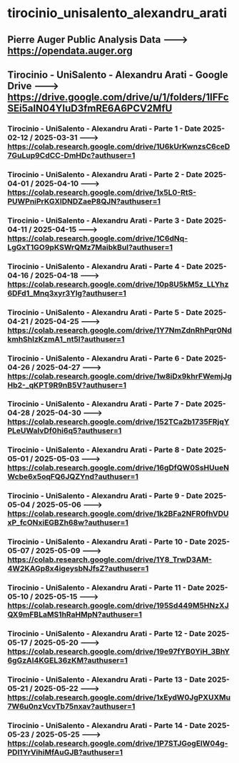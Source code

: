 # tirocinio_unisalento_alexandru_arati
## Pierre Auger Public Analysis Data ---> https://opendata.auger.org
## Tirocinio - UniSalento - Alexandru Arati - Google Drive ---> https://drive.google.com/drive/u/1/folders/1IFFcSEi5aIN04YIuD3fmRE6A6PCV2MfU
### Tirocinio - UniSalento - Alexandru Arati - Parte 1 - Date 2025-02-12 / 2025-03-31 ---> https://colab.research.google.com/drive/1U6kUrKwnzsC6ceD7GuLup9CdCC-DmHDc?authuser=1
### Tirocinio - UniSalento - Alexandru Arati - Parte 2 - Date 2025-04-01 / 2025-04-10 ---> https://colab.research.google.com/drive/1x5L0-RtS-PUWPniPrKGXlDNDZaeP8QJN?authuser=1
### Tirocinio - UniSalento - Alexandru Arati - Parte 3 - Date 2025-04-11 / 2025-04-15 ---> https://colab.research.google.com/drive/1C6dNq-LgGxT1GO9pKSWrQMz7MaibkBuI?authuser=1
### Tirocinio - UniSalento - Alexandru Arati - Parte 4 - Date 2025-04-16 / 2025-04-18 ---> https://colab.research.google.com/drive/10p8U5kM5z_LLYhz6DFd1_Mnq3xyr3Ylg?authuser=1
### Tirocinio - UniSalento - Alexandru Arati - Parte 5 - Date 2025-04-21 / 2025-04-25 ---> https://colab.research.google.com/drive/1Y7NmZdnRhPqr0NdkmhShlzKzmA1_nt5I?authuser=1
### Tirocinio - UniSalento - Alexandru Arati - Parte 6 - Date 2025-04-26 / 2025-04-27 ---> https://colab.research.google.com/drive/1w8iDx9khrFWemjJgHb2-_qKPT9R9nB5V?authuser=1
### Tirocinio - UniSalento - Alexandru Arati - Parte 7 - Date 2025-04-28 / 2025-04-30 ---> https://colab.research.google.com/drive/152TCa2b1735FRjqYPLeUWalvDf0hi6q5?authuser=1
### Tirocinio - UniSalento - Alexandru Arati - Parte 8 - Date 2025-05-01 / 2025-05-03 ---> https://colab.research.google.com/drive/16gDfQW0SsHUueNWcbe6x5oqFQ6JQZYnd?authuser=1
### Tirocinio - UniSalento - Alexandru Arati - Parte 9 - Date 2025-05-04 / 2025-05-06 ---> https://colab.research.google.com/drive/1k2BFa2NFR0fhVDUxP_fcONxiEGBZh68w?authuser=1
### Tirocinio - UniSalento - Alexandru Arati - Parte 10 - Date 2025-05-07 / 2025-05-09 ---> https://colab.research.google.com/drive/1Y8_TrwD3AM-4W2KAGp8x4igeysbNJfsZ?authuser=1
### Tirocinio - UniSalento - Alexandru Arati - Parte 11 - Date 2025-05-10 / 2025-05-15 ---> https://colab.research.google.com/drive/195Sd449M5HNzXJQX9mFBLaMS1hRaHMpN?authuser=1
### Tirocinio - UniSalento - Alexandru Arati - Parte 12 - Date 2025-05-17 / 2025-05-20 ---> https://colab.research.google.com/drive/19e97fYB0YiH_3BhY6gGzAl4KGEL36zKM?authuser=1
### Tirocinio - UniSalento - Alexandru Arati - Parte 13 - Date 2025-05-21 / 2025-05-22 ---> https://colab.research.google.com/drive/1xEydW0JgPXUXMu7W6u0nzVcvTb75nxav?authuser=1
### Tirocinio - UniSalento - Alexandru Arati - Parte 14 - Date 2025-05-23 / 2025-05-25 ---> https://colab.research.google.com/drive/1P7STJGogElW04g-PDl1YrVihiMfAuGJB?authuser=1

